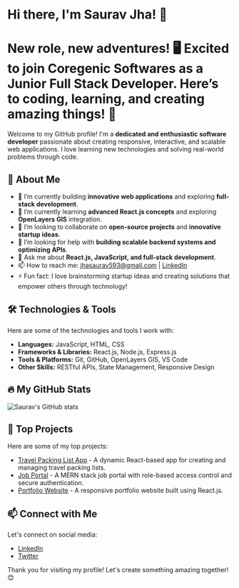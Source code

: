 # Hi there, I'm Saurav Jha! 👋  
# New role, new adventures! 🖥️ Excited to join Coregenic Softwares as a Junior Full Stack Developer. Here’s to coding, learning, and creating amazing things! 🚀

Welcome to my GitHub profile! I'm a **dedicated and enthusiastic software developer** passionate about creating responsive, interactive, and scalable web applications. I love learning new technologies and solving real-world problems through code.  

## 🌟 About Me  

- 🔭 I’m currently building **innovative web applications** and exploring **full-stack development**.  
- 🌱 I’m currently learning **advanced React.js concepts** and exploring **OpenLayers GIS** integration.  
- 👯 I’m looking to collaborate on **open-source projects** and **innovative startup ideas**.  
- 🤔 I’m looking for help with **building scalable backend systems and optimizing APIs**.  
- 💬 Ask me about **React.js, JavaScript, and full-stack development**.  
- 📫 How to reach me: [jhasaurav593@gmail.com](mailto:jhasaurav593@gmail.com) | [LinkedIn](https://www.linkedin.com/in/jha-saurav97/)  
- ⚡ Fun fact: I love brainstorming startup ideas and creating solutions that empower others through technology!  

## 🛠️ Technologies & Tools  

Here are some of the technologies and tools I work with:  

- **Languages:** JavaScript, HTML, CSS  
- **Frameworks & Libraries:** React.js, Node.js, Express.js  
- **Tools & Platforms:** Git, GitHub, OpenLayers GIS, VS Code  
- **Other Skills:** RESTful APIs, State Management, Responsive Design  

## 🔥 My GitHub Stats  

![Saurav's GitHub stats](https://github-readme-stats.vercel.app/api?username=jhasaurav97&show_icons=true&theme=radical)  

## 🚀 Top Projects  

Here are some of my top projects:  

- [Travel Packing List App](https://beautiful-pudding-2b0bf1.netlify.app/) - A dynamic React-based app for creating and managing travel packing lists.  
- [Job Portal](https://github.com/jhasaurav97/job-portal) - A MERN stack job portal with role-based access control and secure authentication.  
- [Portfolio Website](https://github.com/jhasaurav97/portfolio-website) - A responsive portfolio website built using React.js.  

## 📫 Connect with Me  

Let's connect on social media:  

- [LinkedIn](https://www.linkedin.com/in/jha-saurav97/)  
- [Twitter](https://twitter.com/jhasaurav97)  

Thank you for visiting my profile! Let's create something amazing together! 😊  
